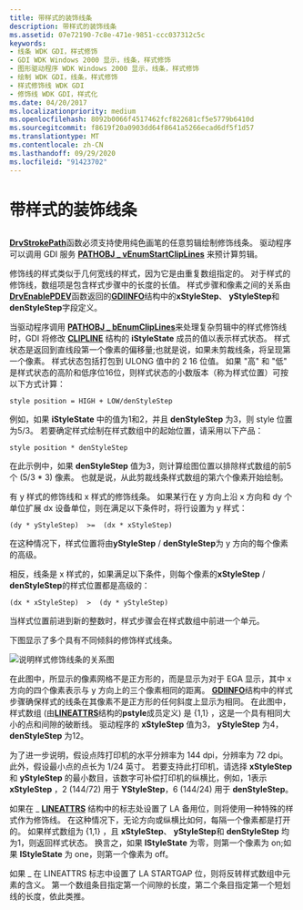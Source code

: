 ```yaml
---
title: 带样式的装饰线条
description: 带样式的装饰线条
ms.assetid: 07e72190-7c8e-471e-9851-ccc037312c5c
keywords:
- 线条 WDK GDI，样式修饰
- GDI WDK Windows 2000 显示，线条，样式修饰
- 图形驱动程序 WDK Windows 2000 显示，线条，样式修饰
- 绘制 WDK GDI，线条，样式修饰
- 样式修饰线 WDK GDI
- 修饰线 WDK GDI，样式化
ms.date: 04/20/2017
ms.localizationpriority: medium
ms.openlocfilehash: 8092b0066f4517462fcf822681cf5e5779b6410d
ms.sourcegitcommit: f8619f20a0903dd64f8641a5266ecad6df5f1d57
ms.translationtype: MT
ms.contentlocale: zh-CN
ms.lasthandoff: 09/29/2020
ms.locfileid: "91423702"
---
```

# <a name="styled-cosmetic-lines"></a>带样式的装饰线条


## <span id="ddk_styled_cosmetic_lines_gg"></span><span id="DDK_STYLED_COSMETIC_LINES_GG"></span>


[**DrvStrokePath**](/windows/win32/api/winddi/nf-winddi-drvstrokepath)函数必须支持使用纯色画笔的任意剪辑绘制修饰线条。 驱动程序可以调用 GDI 服务 [**PATHOBJ \_ vEnumStartClipLines**](/windows/win32/api/winddi/nf-winddi-pathobj_venumstartcliplines) 来预计算剪辑。

修饰线的样式类似于几何宽线的样式，因为它是由重复数组指定的。 对于样式的修饰线，数组项是包含样式步骤中的长度的长值。 样式步骤和像素之间的关系由[**DrvEnablePDEV**](/windows/win32/api/winddi/nf-winddi-drvenablepdev)函数返回的[**GDIINFO**](/windows/win32/api/winddi/ns-winddi-gdiinfo)结构中的**xStyleStep**、 **yStyleStep**和**denStyleStep**字段定义。

当驱动程序调用 [**PATHOBJ \_ bEnumClipLines**](/windows/win32/api/winddi/nf-winddi-pathobj_benumcliplines)来处理复杂剪辑中的样式修饰线时，GDI 将修改 [**CLIPLINE**](/windows/win32/api/winddi/ns-winddi-clipline) 结构的 **iStyleState** 成员的值以表示样式状态。 样式状态是返回到直线段第一个像素的偏移量;也就是说，如果未剪裁线条，将呈现第一个像素。 样式状态包括打包到 ULONG 值中的 2 16 位值。 如果 "高" 和 "低" 是样式状态的高阶和低序位16位，则样式状态的小数版本（称为样式位置）可按以下方式计算：

`
    style position = HIGH + LOW/denStyleStep
`

例如，如果 **iStyleState** 中的值为1和2，并且 **denStyleStep** 为3，则 style 位置为5/3。 若要确定样式绘制在样式数组中的起始位置，请采用以下产品：

`
    style position * denStyleStep
`

在此示例中，如果 **denStyleStep** 值为3，则计算绘图位置以排除样式数组的前5个 (5/3 \* 3) 像素。 也就是说，从此剪裁线条样式数组的第六个像素开始绘制。

有 y 样式的修饰线和 x 样式的修饰线条。 如果某行在 y 方向上沿 x 方向和 dy 个单位扩展 dx 设备单位，则在满足以下条件时，将行设置为 y 样式：

`
    (dy * yStyleStep)  >=  (dx * xStyleStep)
`

在这种情况下，样式位置将由**yStyleStep** / **denStyleStep**为 y 方向的每个像素的高级。

相反，线条是 x 样式的，如果满足以下条件，则每个像素的**xStyleStep** / **denStyleStep**的样式位置都是高级的：

`
    (dx * xStyleStep)  >  (dy * yStyleStep)
`

当样式位置前进到新的整数时，样式步骤会在样式数组中前进一个单元。

下图显示了多个具有不同倾斜的修饰样式线条。

![说明样式修饰线条的关系图](images/102-02.png)

在此图中，所显示的像素网格不是正方形的，而是显示为对于 EGA 显示，其中 x 方向的四个像素表示与 y 方向上的三个像素相同的距离。 [**GDIINFO**](/windows/win32/api/winddi/ns-winddi-gdiinfo)结构中的样式步骤确保样式的线条在其像素不是正方形的任何斜度上显示为相同。 在此图中，样式数组 (由[**LINEATTRS**](/windows/win32/api/winddi/ns-winddi-lineattrs)结构的**pstyle**成员定义) 是 {1,1} ，这是一个具有相同大小的点和间隙的破断线。 驱动程序的 **xStyleStep** 值为3， **yStyleStep** 为4， **denStyleStep** 为12。

为了进一步说明，假设点阵打印机的水平分辨率为 144 dpi，分辨率为 72 dpi。 此外，假设最小点的点长为 1/24 英寸。 若要支持此打印机，请选择 **xStyleStep** 和 **yStyleStep** 的最小数目，该数字可补偿打印机的纵横比，例如，1表示 **xStyleStep** ，2 (144/72) 用于 **YStyleStep**，6 (144/24) 用于 **denStyleStep**。

如果在 \_ [**LINEATTRS**](/windows/win32/api/winddi/ns-winddi-lineattrs) 结构中的标志处设置了 LA 备用位，则将使用一种特殊的样式作为修饰线。 在这种情况下，无论方向或纵横比如何，每隔一个像素都是打开的。 如果样式数组为 {1,1} ，且 **xStyleStep**、 **yStyleStep**和 **denStyleStep** 均为1，则返回样式状态。 换言之，如果 **lStyleState** 为零，则第一个像素为 on;如果 **lStyleState** 为 one，则第一个像素为 off。

如果 \_ 在 LINEATTRS 标志中设置了 LA STARTGAP 位，则将反转样式数组中元素的含义。 第一个数组条目指定第一个间隙的长度，第二个条目指定第一个短划线的长度，依此类推。

 

